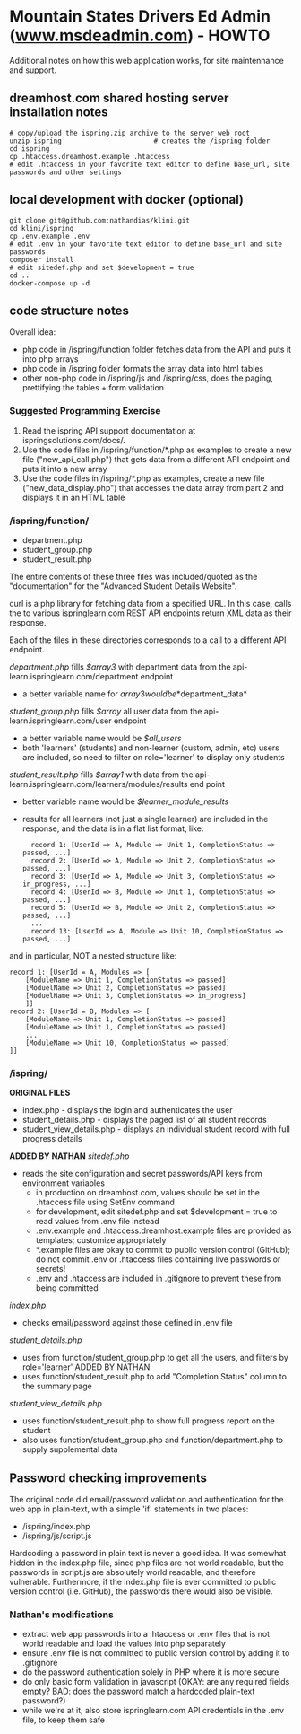 # Mountain States Drivers Ed Admin (www.msdeadmin.com) - HOWTO

Additional notes on how this web application works, for site maintennance and support.
## dreamhost.com shared hosting server installation notes

    # copy/upload the ispring.zip archive to the server web root
    unzip ispring                       # creates the /ispring folder
    cd ispring
    cp .htaccess.dreamhost.example .htaccess
    # edit .htaccess in your favorite text editor to define base_url, site passwords and other settings
## local development with docker (optional)

    git clone git@github.com:nathandias/klini.git
    cd klini/ispring
    cp .env.example .env
    # edit .env in your favorite text editor to define base_url and site passwords
    composer install
    # edit sitedef.php and set $development = true
    cd ..
    docker-compose up -d   
## code structure notes

Overall idea:
- php code in /ispring/function folder fetches data from the API and puts it into php arrays
- php code in /ispring folder formats the array data into html tables
- other non-php code in /ispring/js and /ispring/css, does the paging, prettifying the tables + form validation

### Suggested Programming Exercise
1. Read the ispring API support documentation at ispringsolutions.com/docs/.
2. Use the code files in /ispring/function/*.php as examples to create a new file ("new_api_call.php") that
    gets data from a different API endpoint and puts it into a new array
3. Use the code files in /ispring/*.php as examples, create a new file ("new_data_display.php") that accesses
    the data array from part 2 and displays it in an HTML table

### /ispring/function/
- department.php
- student_group.php
- student_result.php

The entire contents of these three files was included/quoted as the "documentation" for the "Advanced Student Details Website".

curl is a php library for fetching data from a specified URL. In this case, calls the to various ispringlearn.com REST API endpoints
return XML data as their response.

Each of the files in these directories corresponds to a call to a different API endpoint.

*department.php* fills *$array3* with department data from the api-learn.ispringlearn.com/department endpoint
- a better variable name for $array3 would be *$department_data*

*student_group.php* fills *$array* all user data from the api-learn.ispringlearn.com/user endpoint
- a better variable name would be *$all_users*
- both 'learners' (students) and non-learner (custom, admin, etc) users are included, so need to filter on role='learner' to display only students

*student_result.php* fills *$array1* with data from the api-learn.ispringlearn.com/learners/modules/results end point
- better variable name would be *$learner_module_results*
- results for all learners (not just a single learner) are included in the response, and the data is in a flat list format, like:

        record 1: [UserId => A, Module => Unit 1, CompletionStatus => passed, ...]
        record 2: [UserId => A, Module => Unit 2, CompletionStatus => passed, ...]
        record 3: [UserId => A, Module => Unit 3, CompletionStatus => in_progress, ...]
        record 4: [UserId => B, Module => Unit 1, CompletionStatus => passed, ...]
        record 5: [UserId => B, Module => Unit 2, CompletionStatus => passed, ...]
        ...
        record 13: [UserId => A, Module => Unit 10, CompletionStatus => passed, ...]

and in particular, NOT a nested structure like:

    record 1: [UserId = A, Modules => [
        [ModuleName => Unit 1, CompletionStatus => passed]
        [ModuelName => Unit 2, CompletionStatus => passed]
        [ModuelName => Unit 3, CompletionStatus => in_progress]
        ]]
    record 2: [UserId = B, Modules => [
        [ModuleName => Unit 1, CompletionStatus => passed]
        [ModuleName => Unit 1, CompletionStatus => passed]
        ...
        [ModuleName => Unit 10, CompletionStatus => passed]
    ]]

### /ispring/

**ORIGINAL FILES**
- index.php - displays the login and authenticates the user
- student_details.php - displays the paged list of all student records
- student_view_details.php - displays an individual student record with full progress details

**ADDED BY NATHAN**
*sitedef.php*
 - reads the site configuration and secret passwords/API keys from environment variables
    - in production on dreamhost.com, values should be set in the .htaccess file using SetEnv command
    - for development, edit sitedef.php and set $development = true to read values from .env file instead
    - .env.example and .htaccess.dreamhost.example files are provided as templates; customize appropriately
    - *.example files are okay to commit to public version control (GitHub); do not commit .env or .htaccess files containing
        live passwords or secrets!
    - .env and .htaccess are included in .gitignore to prevent these from being committed

*index.php*
- checks email/password against those defined in .env file

*student_details.php* 
- uses from function/student_group.php to get all the users, and filters by role='learner'
ADDED BY NATHAN
- uses function/student_result.php to add "Completion Status" column to the summary page

*student_view_details.php*
- uses function/student_result.php to show full progress report on the student
- also uses function/student_group.php and function/department.php to supply supplemental data

## Password checking improvements

The original code did email/password validation and authentication for the web app in plain-text, with a simple 'if' statements in two places:
- /ispring/index.php
- /ispring/js/script.js

Hardcoding a password in plain text is never a good idea. It was somewhat hidden in the index.php file, since php files are not world readable, but
the passwords in script.js are absolutely world readable, and therefore vulnerable. Furthermore, if the index.php file is ever committed to public version control (i.e. GitHub), the passwords there would also be visible.

### Nathan's modifications
- extract web app passwords into a .htaccess or .env files that is not world readable and load the values into php separately
- ensure .env file is not committed to public version control by adding it to .gitignore
- do the password authentication solely in PHP where it is more secure
- do only basic form validation in javascript (OKAY: are any required fields empty? BAD: does the password match a hardcoded plain-text password?)
- while we're at it, also store ispringlearn.com API credentials in the .env file, to keep them safe
